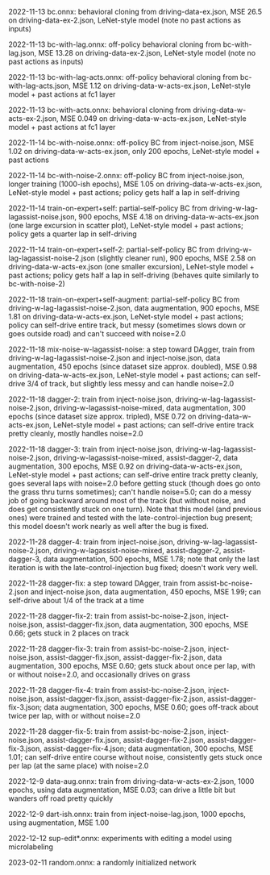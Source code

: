 2022-11-13 bc.onnx: behavioral cloning from driving-data-ex.json, MSE 26.5 on driving-data-ex-2.json, LeNet-style model (note no past actions as inputs)

2022-11-13 bc-with-lag.onnx: off-policy behavioral cloning from bc-with-lag.json, MSE 13.28 on driving-data-ex-2.json, LeNet-style model (note no past actions as inputs)

2022-11-13 bc-with-lag-acts.onnx: off-policy behavioral cloning from bc-with-lag-acts.json, MSE 1.12 on driving-data-w-acts-ex.json, LeNet-style model + past actions at fc1 layer

2022-11-13 bc-with-acts.onnx: behavioral cloning from driving-data-w-acts-ex-2.json, MSE 0.049 on driving-data-w-acts-ex.json, LeNet-style model + past actions at fc1 layer

2022-11-14 bc-with-noise.onnx: off-policy BC from inject-noise.json, MSE 1.02 on driving-data-w-acts-ex.json, only 200 epochs, LeNet-style model + past actions 

2022-11-14 bc-with-noise-2.onnx: off-policy BC from inject-noise.json, longer training (1000-ish epochs), MSE 1.05 on driving-data-w-acts-ex.json, LeNet-style model + past actions; policy gets half a lap in self-driving

2022-11-14 train-on-expert+self: partial-self-policy BC from driving-w-lag-lagassist-noise.json, 900 epochs, MSE 4.18 on driving-data-w-acts-ex.json (one large excursion in scatter plot), LeNet-style model + past actions; policy gets a quarter lap in self-driving

2022-11-14 train-on-expert+self-2: partial-self-policy BC from driving-w-lag-lagassist-noise-2.json (slightly cleaner run), 900 epochs, MSE 2.58 on driving-data-w-acts-ex.json (one smaller excursion), LeNet-style model + past actions; policy gets half a lap in self-driving (behaves quite similarly to bc-with-noise-2)

2022-11-18 train-on-expert+self-augment: partial-self-policy BC from driving-w-lag-lagassist-noise-2.json, data augmentation, 900 epochs, MSE 1.81 on driving-data-w-acts-ex.json, LeNet-style model + past actions; policy can self-drive entire track, but messy (sometimes slows down or goes outside road) and can't succeed with noise=2.0

2022-11-18 mix-noise-w-lagassist-noise: a step toward DAgger, train from driving-w-lag-lagassist-noise-2.json and inject-noise.json, data augmentation, 450 epochs (since dataset size approx. doubled), MSE 0.98 on driving-data-w-acts-ex.json, LeNet-style model + past actions; can self-drive 3/4 of track, but slightly less messy and can handle noise=2.0

2022-11-18 dagger-2: train from inject-noise.json, driving-w-lag-lagassist-noise-2.json, driving-w-lagassist-noise-mixed, data augmentation, 300 epochs (since dataset size approx. tripled), MSE 0.72 on driving-data-w-acts-ex.json, LeNet-style model + past actions; can self-drive entire track pretty cleanly, mostly handles noise=2.0

2022-11-18 dagger-3: train from inject-noise.json, driving-w-lag-lagassist-noise-2.json, driving-w-lagassist-noise-mixed, assist-dagger-2, data augmentation, 300 epochs, MSE 0.92 on driving-data-w-acts-ex.json, LeNet-style model + past actions; can self-drive entire track pretty cleanly, goes several laps with noise=2.0 before getting stuck (though does go onto the grass thru turns sometimes); can't handle noise=5.0; can do a messy job of going backward around most of the track (but without noise, and does get consistently stuck on one turn). Note that this model (and previous ones) were trained and tested with the late-control-injection bug present; this model doesn't work nearly as well after the bug is fixed.

2022-11-28 dagger-4: train from inject-noise.json, driving-w-lag-lagassist-noise-2.json, driving-w-lagassist-noise-mixed, assist-dagger-2, assist-dagger-3, data augmentation, 500 epochs, MSE 1.78; note that only the last iteration is with the late-control-injection bug fixed; doesn't work very well.

2022-11-28 dagger-fix: a step toward DAgger, train from assist-bc-noise-2.json and inject-noise.json, data augmentation, 450 epochs, MSE 1.99; can self-drive about 1/4 of the track at a time

2022-11-28 dagger-fix-2: train from assist-bc-noise-2.json, inject-noise.json, assist-dagger-fix.json, data augmentation, 300 epochs, MSE 0.66; gets stuck in 2 places on track

2022-11-28 dagger-fix-3: train from assist-bc-noise-2.json, inject-noise.json, assist-dagger-fix.json, assist-dagger-fix-2.json, data augmentation, 300 epochs, MSE 0.60; gets stuck about once per lap, with or without noise=2.0, and occasionally drives on grass

2022-11-28 dagger-fix-4: train from assist-bc-noise-2.json, inject-noise.json, assist-dagger-fix.json, assist-dagger-fix-2.json, assist-dagger-fix-3.json; data augmentation, 300 epochs, MSE 0.60; goes off-track about twice per lap, with or without noise=2.0

2022-11-28 dagger-fix-5: train from assist-bc-noise-2.json, inject-noise.json, assist-dagger-fix.json, assist-dagger-fix-2.json, assist-dagger-fix-3.json, assist-dagger-fix-4.json; data augmentation, 300 epochs, MSE 1.01; can self-drive entire course without noise, consistently gets stuck once per lap (at the same place) with noise=2.0

2022-12-9 data-aug.onnx: train from driving-data-w-acts-ex-2.json, 1000 epochs, using data augmentation, MSE 0.03; can drive a little bit but wanders off road pretty quickly

2022-12-9 dart-ish.onnx: train from inject-noise-lag.json, 1000 epochs, using augmentation, MSE 1.00

2022-12-12 sup-edit*.onnx: experiments with editing a model using microlabeling

2023-02-11 random.onnx: a randomly initialized network